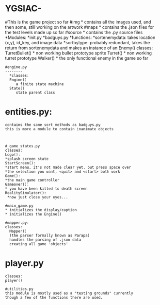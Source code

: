 # YGSIAC-



#This is the game project so far 
#img
    * contains all the images used, and then some, still working on the artwork
#maps
    * contains the .json files for the test levels made up so far
#source
    * contains the .py source files
        *Modules:
            *init.py
            *badguys.py
      *functions: 
        *sortenemydata: takes location (x,y), id_key, and image data
        *sortbytype: probably redundant, takes the return from sortenemydata and 
                        makes an instance of an Enemy()
      classes:
      TurretBullet()
        * non working bullet prototype sprite
      Turret()
        * non working turret prototype
      Walker()
        * the only functional enemy in the game so far
      
    #engine.py
    --------  
      *classes:
      Engine()
         a finite state machine
      State()
         state parent class
    
   # entities.py:
    contains the same sort methods as badguys.py
    this is more a module to contain inanimate objects
    

    
    # game_states.py
    classes:
    Logo():
    *splash screen state
    StartScreen():
    *start menu, it's not made clear yet, but press space over
    *the selection you want, <quit> and <start> both work
    Game(): 
    *the main game controller
    Gameover():
    * you have been killed to death screen
    RealitySimulator():
     *now just close your eyes...
    
    #main_game.py
    * initializes the display/caption
    * initializes the Engine()
    
    #mapper.py:
    classes:
      Mapper()
      (the parser formally known as Parapa)
      handles the parsing of .json data 
      creating all game 'objects'
    
   # player.py
    classes:
    player()
    
    #utilities.py
    this module is mostly used as a "testing grounds" currently
    though a few of the functions there are used.
    
    
